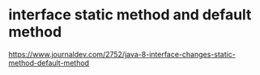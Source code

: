 # interface static method and default method

https://www.journaldev.com/2752/java-8-interface-changes-static-method-default-method
